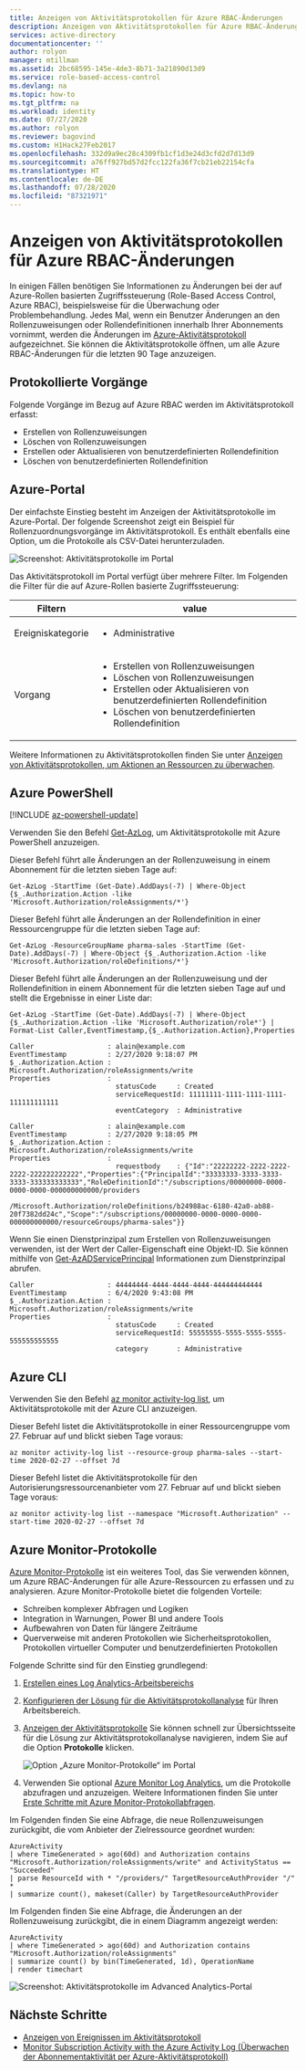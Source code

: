 ```yaml
---
title: Anzeigen von Aktivitätsprotokollen für Azure RBAC-Änderungen
description: Anzeigen von Aktivitätsprotokollen für Azure RBAC-Änderungen (Azure Role-Based Access Control, auf Azure-Rollen basierte Zugriffssteuerung) an Azure-Ressourcen für die letzten 90 Tage.
services: active-directory
documentationcenter: ''
author: rolyon
manager: mtillman
ms.assetid: 2bc68595-145e-4de3-8b71-3a21890d13d9
ms.service: role-based-access-control
ms.devlang: na
ms.topic: how-to
ms.tgt_pltfrm: na
ms.workload: identity
ms.date: 07/27/2020
ms.author: rolyon
ms.reviewer: bagovind
ms.custom: H1Hack27Feb2017
ms.openlocfilehash: 332d9a9ec28c4309fb1cf1d3e24d3cfd2d7d13d9
ms.sourcegitcommit: a76ff927bd57d2fcc122fa36f7cb21eb22154cfa
ms.translationtype: HT
ms.contentlocale: de-DE
ms.lasthandoff: 07/28/2020
ms.locfileid: "87321971"
---
```

# <a name="view-activity-logs-for-azure-rbac-changes"></a>Anzeigen von Aktivitätsprotokollen für Azure RBAC-Änderungen

In einigen Fällen benötigen Sie Informationen zu Änderungen bei der auf Azure-Rollen basierten Zugriffssteuerung (Role-Based Access Control, Azure RBAC), beispielsweise für die Überwachung oder Problembehandlung. Jedes Mal, wenn ein Benutzer Änderungen an den Rollenzuweisungen oder Rollendefinitionen innerhalb Ihrer Abonnements vornimmt, werden die Änderungen im [Azure-Aktivitätsprotokoll](../azure-monitor/platform/platform-logs-overview.md) aufgezeichnet. Sie können die Aktivitätsprotokolle öffnen, um alle Azure RBAC-Änderungen für die letzten 90 Tage anzuzeigen.

## <a name="operations-that-are-logged"></a>Protokollierte Vorgänge

Folgende Vorgänge im Bezug auf Azure RBAC werden im Aktivitätsprotokoll erfasst:

- Erstellen von Rollenzuweisungen
- Löschen von Rollenzuweisungen
- Erstellen oder Aktualisieren von benutzerdefinierten Rollendefinition
- Löschen von benutzerdefinierten Rollendefinition

## <a name="azure-portal"></a>Azure-Portal

Der einfachste Einstieg besteht im Anzeigen der Aktivitätsprotokolle im Azure-Portal. Der folgende Screenshot zeigt ein Beispiel für Rollenzuordnungsvorgänge im Aktivitätsprotokoll. Es enthält ebenfalls eine Option, um die Protokolle als CSV-Datei herunterzuladen.

![Screenshot: Aktivitätsprotokolle im Portal](./media/change-history-report/activity-log-portal.png)

Das Aktivitätsprotokoll im Portal verfügt über mehrere Filter. Im Folgenden die Filter für die auf Azure-Rollen basierte Zugriffssteuerung:

| Filtern | value |
| --------- | --------- |
| Ereigniskategorie | <ul><li>Administrative</li></ul> |
| Vorgang | <ul><li>Erstellen von Rollenzuweisungen</li><li>Löschen von Rollenzuweisungen</li><li>Erstellen oder Aktualisieren von benutzerdefinierten Rollendefinition</li><li>Löschen von benutzerdefinierten Rollendefinition</li></ul> |

Weitere Informationen zu Aktivitätsprotokollen finden Sie unter [Anzeigen von Aktivitätsprotokollen, um Aktionen an Ressourcen zu überwachen](/azure/azure-resource-manager/resource-group-audit?toc=%2fazure%2fmonitoring-and-diagnostics%2ftoc.json).

## <a name="azure-powershell"></a>Azure PowerShell

[!INCLUDE [az-powershell-update](../../includes/updated-for-az.md)]

Verwenden Sie den Befehl [Get-AzLog](/powershell/module/Az.Monitor/Get-AzLog), um Aktivitätsprotokolle mit Azure PowerShell anzuzeigen.

Dieser Befehl führt alle Änderungen an der Rollenzuweisung in einem Abonnement für die letzten sieben Tage auf:

```azurepowershell
Get-AzLog -StartTime (Get-Date).AddDays(-7) | Where-Object {$_.Authorization.Action -like 'Microsoft.Authorization/roleAssignments/*'}
```

Dieser Befehl führt alle Änderungen an der Rollendefinition in einer Ressourcengruppe für die letzten sieben Tage auf:

```azurepowershell
Get-AzLog -ResourceGroupName pharma-sales -StartTime (Get-Date).AddDays(-7) | Where-Object {$_.Authorization.Action -like 'Microsoft.Authorization/roleDefinitions/*'}
```

Dieser Befehl führt alle Änderungen an der Rollenzuweisung und der Rollendefinition in einem Abonnement für die letzten sieben Tage auf und stellt die Ergebnisse in einer Liste dar:

```azurepowershell
Get-AzLog -StartTime (Get-Date).AddDays(-7) | Where-Object {$_.Authorization.Action -like 'Microsoft.Authorization/role*'} | Format-List Caller,EventTimestamp,{$_.Authorization.Action},Properties
```

```Example
Caller                  : alain@example.com
EventTimestamp          : 2/27/2020 9:18:07 PM
$_.Authorization.Action : Microsoft.Authorization/roleAssignments/write
Properties              :
                          statusCode     : Created
                          serviceRequestId: 11111111-1111-1111-1111-111111111111
                          eventCategory  : Administrative

Caller                  : alain@example.com
EventTimestamp          : 2/27/2020 9:18:05 PM
$_.Authorization.Action : Microsoft.Authorization/roleAssignments/write
Properties              :
                          requestbody    : {"Id":"22222222-2222-2222-2222-222222222222","Properties":{"PrincipalId":"33333333-3333-3333-3333-333333333333","RoleDefinitionId":"/subscriptions/00000000-0000-0000-0000-000000000000/providers
                          /Microsoft.Authorization/roleDefinitions/b24988ac-6180-42a0-ab88-20f7382dd24c","Scope":"/subscriptions/00000000-0000-0000-0000-000000000000/resourceGroups/pharma-sales"}}

```

Wenn Sie einen Dienstprinzipal zum Erstellen von Rollenzuweisungen verwenden, ist der Wert der Caller-Eigenschaft eine Objekt-ID. Sie können mithilfe von [Get-AzADServicePrincipal](/powershell/module/az.resources/get-azadserviceprincipal) Informationen zum Dienstprinzipal abrufen.

```Example
Caller                  : 44444444-4444-4444-4444-444444444444
EventTimestamp          : 6/4/2020 9:43:08 PM
$_.Authorization.Action : Microsoft.Authorization/roleAssignments/write
Properties              : 
                          statusCode     : Created
                          serviceRequestId: 55555555-5555-5555-5555-555555555555
                          category       : Administrative
```

## <a name="azure-cli"></a>Azure CLI

Verwenden Sie den Befehl [az monitor activity-log list](/cli/azure/monitor/activity-log#az-monitor-activity-log-list), um Aktivitätsprotokolle mit der Azure CLI anzuzeigen.

Dieser Befehl listet die Aktivitätsprotokolle in einer Ressourcengruppe vom 27. Februar auf und blickt sieben Tage voraus:

```azurecli
az monitor activity-log list --resource-group pharma-sales --start-time 2020-02-27 --offset 7d
```

Dieser Befehl listet die Aktivitätsprotokolle für den Autorisierungsressourcenanbieter vom 27. Februar auf und blickt sieben Tage voraus:

```azurecli
az monitor activity-log list --namespace "Microsoft.Authorization" --start-time 2020-02-27 --offset 7d
```

## <a name="azure-monitor-logs"></a>Azure Monitor-Protokolle

[Azure Monitor-Protokolle](../log-analytics/log-analytics-overview.md) ist ein weiteres Tool, das Sie verwenden können, um Azure RBAC-Änderungen für alle Azure-Ressourcen zu erfassen und zu analysieren. Azure Monitor-Protokolle bietet die folgenden Vorteile:

- Schreiben komplexer Abfragen und Logiken
- Integration in Warnungen, Power BI und andere Tools
- Aufbewahren von Daten für längere Zeiträume
- Querverweise mit anderen Protokollen wie Sicherheitsprotokollen, Protokollen virtueller Computer und benutzerdefinierten Protokollen

Folgende Schritte sind für den Einstieg grundlegend:

1. [Erstellen eines Log Analytics-Arbeitsbereichs](../azure-monitor/learn/quick-create-workspace.md)

1. [Konfigurieren der Lösung für die Aktivitätsprotokollanalyse](../azure-monitor/platform/activity-log-collect.md#activity-logs-analytics-monitoring-solution) für Ihren Arbeitsbereich.

1. [Anzeigen der Aktivitätsprotokolle](../azure-monitor/platform/activity-log-collect.md#activity-logs-analytics-monitoring-solution) Sie können schnell zur Übersichtsseite für die Lösung zur Aktivitätsprotokollanalyse navigieren, indem Sie auf die Option **Protokolle** klicken.

   ![Option „Azure Monitor-Protokolle“ im Portal](./media/change-history-report/azure-log-analytics-option.png)

1. Verwenden Sie optional [Azure Monitor Log Analytics](../azure-monitor/log-query/get-started-portal.md), um die Protokolle abzufragen und anzuzeigen. Weitere Informationen finden Sie unter [Erste Schritte mit Azure Monitor-Protokollabfragen](../azure-monitor/log-query/get-started-queries.md).

Im Folgenden finden Sie eine Abfrage, die neue Rollenzuweisungen zurückgibt, die vom Anbieter der Zielressource geordnet wurden:

```Kusto
AzureActivity
| where TimeGenerated > ago(60d) and Authorization contains "Microsoft.Authorization/roleAssignments/write" and ActivityStatus == "Succeeded"
| parse ResourceId with * "/providers/" TargetResourceAuthProvider "/" *
| summarize count(), makeset(Caller) by TargetResourceAuthProvider
```

Im Folgenden finden Sie eine Abfrage, die Änderungen an der Rollenzuweisung zurückgibt, die in einem Diagramm angezeigt werden:

```Kusto
AzureActivity
| where TimeGenerated > ago(60d) and Authorization contains "Microsoft.Authorization/roleAssignments"
| summarize count() by bin(TimeGenerated, 1d), OperationName
| render timechart
```

![Screenshot: Aktivitätsprotokolle im Advanced Analytics-Portal](./media/change-history-report/azure-log-analytics.png)

## <a name="next-steps"></a>Nächste Schritte
* [Anzeigen von Ereignissen im Aktivitätsprotokoll](/azure/azure-resource-manager/resource-group-audit?toc=%2fazure%2fmonitoring-and-diagnostics%2ftoc.json)
* [Monitor Subscription Activity with the Azure Activity Log (Überwachen der Abonnementaktivität per Azure-Aktivitätsprotokoll)](/azure/monitoring-and-diagnostics/monitoring-overview-activity-logs)
